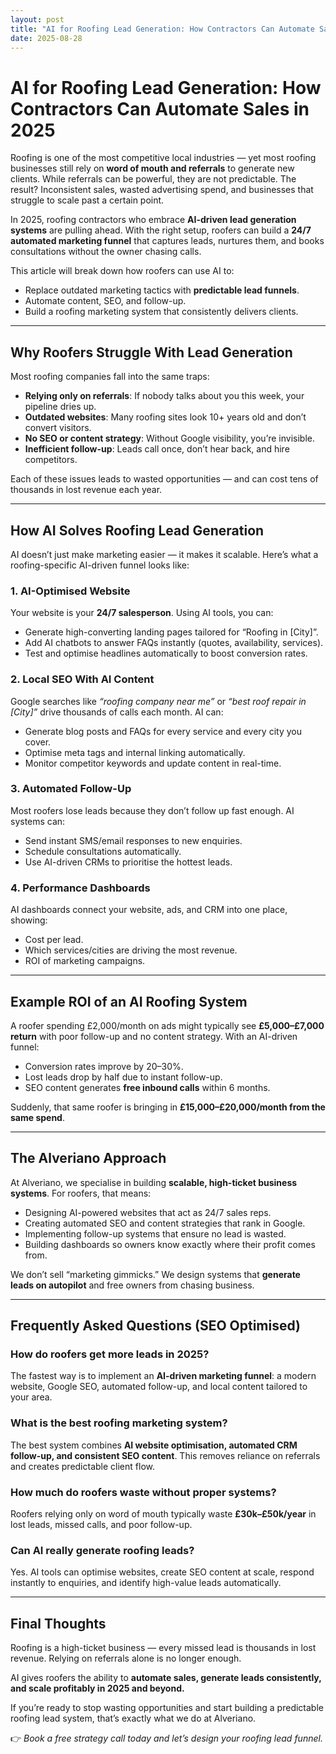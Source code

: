 ```yaml
---
layout: post
title: "AI for Roofing Lead Generation: How Contractors Can Automate Sales in 2025"
date: 2025-08-28
---
```


# AI for Roofing Lead Generation: How Contractors Can Automate Sales in 2025

Roofing is one of the most competitive local industries — yet most roofing businesses still rely on **word of mouth and referrals** to generate new clients. While referrals can be powerful, they are not predictable. The result? Inconsistent sales, wasted advertising spend, and businesses that struggle to scale past a certain point.  

In 2025, roofing contractors who embrace **AI-driven lead generation systems** are pulling ahead. With the right setup, roofers can build a **24/7 automated marketing funnel** that captures leads, nurtures them, and books consultations without the owner chasing calls.  

This article will break down how roofers can use AI to:  
- Replace outdated marketing tactics with **predictable lead funnels**.  
- Automate content, SEO, and follow-up.  
- Build a roofing marketing system that consistently delivers clients.  

---

## Why Roofers Struggle With Lead Generation

Most roofing companies fall into the same traps:  
- **Relying only on referrals**: If nobody talks about you this week, your pipeline dries up.  
- **Outdated websites**: Many roofing sites look 10+ years old and don’t convert visitors.  
- **No SEO or content strategy**: Without Google visibility, you’re invisible.  
- **Inefficient follow-up**: Leads call once, don’t hear back, and hire competitors.  

Each of these issues leads to wasted opportunities — and can cost tens of thousands in lost revenue each year.  

---

## How AI Solves Roofing Lead Generation

AI doesn’t just make marketing easier — it makes it scalable. Here’s what a roofing-specific AI-driven funnel looks like:  

### 1. AI-Optimised Website
Your website is your **24/7 salesperson**. Using AI tools, you can:  
- Generate high-converting landing pages tailored for “Roofing in [City]”.  
- Add AI chatbots to answer FAQs instantly (quotes, availability, services).  
- Test and optimise headlines automatically to boost conversion rates.  

### 2. Local SEO With AI Content
Google searches like *“roofing company near me”* or *“best roof repair in [City]”* drive thousands of calls each month. AI can:  
- Generate blog posts and FAQs for every service and every city you cover.  
- Optimise meta tags and internal linking automatically.  
- Monitor competitor keywords and update content in real-time.  

### 3. Automated Follow-Up
Most roofers lose leads because they don’t follow up fast enough. AI systems can:  
- Send instant SMS/email responses to new enquiries.  
- Schedule consultations automatically.  
- Use AI-driven CRMs to prioritise the hottest leads.  

### 4. Performance Dashboards
AI dashboards connect your website, ads, and CRM into one place, showing:  
- Cost per lead.  
- Which services/cities are driving the most revenue.  
- ROI of marketing campaigns.  

---

## Example ROI of an AI Roofing System

A roofer spending £2,000/month on ads might typically see **£5,000–£7,000 return** with poor follow-up and no content strategy. With an AI-driven funnel:  
- Conversion rates improve by 20–30%.  
- Lost leads drop by half due to instant follow-up.  
- SEO content generates **free inbound calls** within 6 months.  

Suddenly, that same roofer is bringing in **£15,000–£20,000/month from the same spend**.  

---

## The Alveriano Approach

At Alveriano, we specialise in building **scalable, high-ticket business systems**. For roofers, that means:  
- Designing AI-powered websites that act as 24/7 sales reps.  
- Creating automated SEO and content strategies that rank in Google.  
- Implementing follow-up systems that ensure no lead is wasted.  
- Building dashboards so owners know exactly where their profit comes from.  

We don’t sell “marketing gimmicks.” We design systems that **generate leads on autopilot** and free owners from chasing business.  

---

## Frequently Asked Questions (SEO Optimised)

### How do roofers get more leads in 2025?  
The fastest way is to implement an **AI-driven marketing funnel**: a modern website, Google SEO, automated follow-up, and local content tailored to your area.  

### What is the best roofing marketing system?  
The best system combines **AI website optimisation, automated CRM follow-up, and consistent SEO content**. This removes reliance on referrals and creates predictable client flow.  

### How much do roofers waste without proper systems?  
Roofers relying only on word of mouth typically waste **£30k–£50k/year** in lost leads, missed calls, and poor follow-up.  

### Can AI really generate roofing leads?  
Yes. AI tools can optimise websites, create SEO content at scale, respond instantly to enquiries, and identify high-value leads automatically.  

---

## Final Thoughts

Roofing is a high-ticket business — every missed lead is thousands in lost revenue. Relying on referrals alone is no longer enough.  

AI gives roofers the ability to **automate sales, generate leads consistently, and scale profitably in 2025 and beyond.**  

If you’re ready to stop wasting opportunities and start building a predictable roofing lead system, that’s exactly what we do at Alveriano.  

👉 *Book a free strategy call today and let’s design your roofing lead funnel.*  
